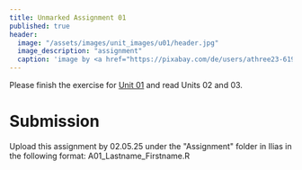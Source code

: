 ```yaml
---
title: Unmarked Assignment 01
published: true
header:
  image: "/assets/images/unit_images/u01/header.jpg"
  image_description: "assignment"
  caption: 'image by <a href="https://pixabay.com/de/users/athree23-6195572/?utm_source=link-attribution&utm_medium=referral&utm_campaign=image&utm_content=4855963">Adrian</a> on <a href="https://pixabay.com/de//?utm_source=link-attribution&utm_medium=referral&utm_campaign=image&utm_content=4855963">Pixabay</a>'
---
```


Please finish the exercise for [Unit 01](/moer-bsc-base-r/unit01/unit01-08_exercise.html) and read Units 02 and 03.



<!--

# 1. Creating vectors
Choose your favorite book, movie, or game as a theme. Based on this theme, create three vectors (vec1, vec2, and vec3) of different data types (e.g., numeric, character, logical). Each vector should contain at least 5 elements.

# 2. working with other object types
After reading Unit 02, perform the following tasks:

Matrix: Try to create a matrix using one of the vectors you created earlier.
Dataframe: Combine all three vectors (vec1, vec2, vec3) into a dataframe.
List: Create a list that contains all three vectors.

If something does not work on the first try, document all the steps you took, including any trial and error, so that you can reflect on the process.

-->


# Submission
Upload this assignment by 02.05.25 under the "Assignment" folder in Ilias in the following format:
A01_Lastname_Firstname.R

